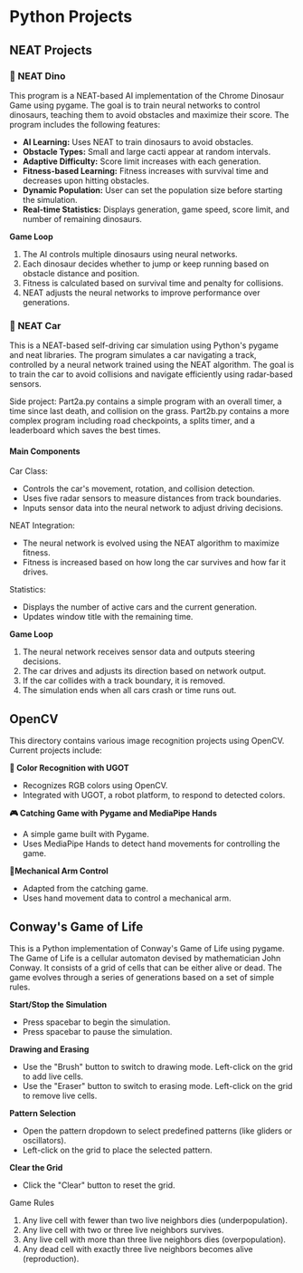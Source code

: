 # Python Projects

## NEAT Projects

### 🦖 NEAT Dino
This program is a NEAT-based AI implementation of the Chrome Dinosaur Game using pygame. The goal is to train neural networks to control dinosaurs, teaching them to avoid obstacles and maximize their score. The program includes the following features:

- **AI Learning:** Uses NEAT to train dinosaurs to avoid obstacles.
- **Obstacle Types:** Small and large cacti appear at random intervals.
- **Adaptive Difficulty:** Score limit increases with each generation.
- **Fitness-based Learning:** Fitness increases with survival time and decreases upon hitting obstacles.
- **Dynamic Population:** User can set the population size before starting the simulation.
- **Real-time Statistics:** Displays generation, game speed, score limit, and number of remaining dinosaurs.

**Game Loop**
1. The AI controls multiple dinosaurs using neural networks.
2. Each dinosaur decides whether to jump or keep running based on obstacle distance and position.
3. Fitness is calculated based on survival time and penalty for collisions.
4. NEAT adjusts the neural networks to improve performance over generations.


### 🚗 NEAT Car
This is a NEAT-based self-driving car simulation using Python's pygame and neat libraries. The program simulates a car navigating a track, controlled by a neural network trained using the NEAT algorithm. The goal is to train the car to avoid collisions and navigate efficiently using radar-based sensors.

Side project: Part2a.py contains a simple program with an overall timer, a time since last death, and collision on the grass. Part2b.py contains a more complex program including road checkpoints, a splits timer, and a leaderboard which saves the best times.

#### Main Components
Car Class:
- Controls the car's movement, rotation, and collision detection.
- Uses five radar sensors to measure distances from track boundaries.
- Inputs sensor data into the neural network to adjust driving decisions.
  
NEAT Integration:
- The neural network is evolved using the NEAT algorithm to maximize fitness.
- Fitness is increased based on how long the car survives and how far it drives.
  
Statistics:
- Displays the number of active cars and the current generation.
- Updates window title with the remaining time.

**Game Loop**
1. The neural network receives sensor data and outputs steering decisions.
2. The car drives and adjusts its direction based on network output.
3. If the car collides with a track boundary, it is removed.
4. The simulation ends when all cars crash or time runs out.

## OpenCV
This directory contains various image recognition projects using OpenCV. Current projects include:

**🎨 Color Recognition with UGOT**
- Recognizes RGB colors using OpenCV.
- Integrated with UGOT, a robot platform, to respond to detected colors.

**🎮 Catching Game with Pygame and MediaPipe Hands**
- A simple game built with Pygame.
- Uses MediaPipe Hands to detect hand movements for controlling the game.

**🦾Mechanical Arm Control**
- Adapted from the catching game.
- Uses hand movement data to control a mechanical arm.

## Conway's Game of Life

This is a Python implementation of Conway's Game of Life using pygame. The Game of Life is a cellular automaton devised by mathematician John Conway. It consists of a grid of cells that can be either alive or dead. The game evolves through a series of generations based on a set of simple rules.

**Start/Stop the Simulation**
* Press spacebar to begin the simulation.
* Press spacebar to pause the simulation.

**Drawing and Erasing**
* Use the "Brush" button to switch to drawing mode. Left-click on the grid to add live cells.
* Use the "Eraser" button to switch to erasing mode. Left-click on the grid to remove live cells.

**Pattern Selection**
* Open the pattern dropdown to select predefined patterns (like gliders or oscillators).
* Left-click on the grid to place the selected pattern.

**Clear the Grid**
* Click the "Clear" button to reset the grid.

Game Rules
1. Any live cell with fewer than two live neighbors dies (underpopulation).
2. Any live cell with two or three live neighbors survives.
3. Any live cell with more than three live neighbors dies (overpopulation).
4. Any dead cell with exactly three live neighbors becomes alive (reproduction).

